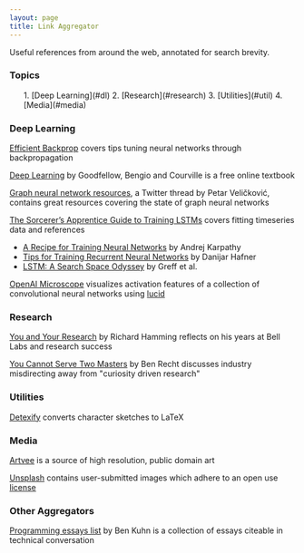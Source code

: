 ```yaml
---
layout: page
title: Link Aggregator
---
```


Useful references from around the web, annotated for search brevity.

### Topics
<div style="margin-left: 25px;" markdown=1>
1. [Deep Learning](#dl)
2. [Research](#research)
3. [Utilities](#util)
4. [Media](#media)
</div>

<a name="dl"></a>
### Deep Learning  

[Efficient Backprop](http://yann.lecun.com/exdb/publis/pdf/lecun-98b.pdf) covers tips tuning neural networks through backpropagation 

[Deep Learning](http://www.deeplearningbook.org/) by Goodfellow, Bengio and Courville is a free online textbook  

[Graph neural network resources](https://twitter.com/PetarV_93/status/1306689702020382720), a Twitter thread by Petar Veličković, contains great resources covering the state of graph neural networks  

[The Sorcerer’s Apprentice Guide to Training LSTMs](https://www.niklasschmidinger.com/posts/2020-09-09-lstm-tricks/) covers fitting timeseries data and references
- [A Recipe for Training Neural Networks](http://karpathy.github.io/2019/04/25/recipe/) by Andrej Karpathy 
- [Tips for Training Recurrent Neural Networks](https://danijar.com/tips-for-training-recurrent-neural-networks/) by Danijar Hafner 
- [LSTM: A Search Space Odyssey](https://ieeexplore.ieee.org/document/7508408/) by Greff et al.

[OpenAI Microscope](https://microscope.openai.com/models) visualizes activation features of a collection of convolutional neural networks using [lucid](https://github.com/tensorflow/lucid)

<a name="research"></a>
### Research  

[You and Your Research](http://www.cs.virginia.edu/~robins/YouAndYourResearch.pdf) by Richard Hamming reflects on his years at Bell Labs and research success  

[You Cannot Serve Two Masters](http://www.argmin.net/2018/08/09/co-employment/) by Ben Recht discusses industry misdirecting away from "curiosity driven research"  


<a name="util"></a>
### Utilities  

[Detexify](https://detexify.kirelabs.org/classify.html) converts character sketches to LaTeX  


<a name="media"></a>
### Media  

[Artvee](https://artvee.com) is a source of high resolution, public domain art  

[Unsplash](https://unsplash.com) contains user-submitted images which adhere to an open use [license](https://unsplash.com/license)  
 

<a name="aggregators"></a>
### Other Aggregators  

[Programming essays list](https://www.benkuhn.net/progessays/0) by Ben Kuhn is a collection of essays citeable in technical conversation  
